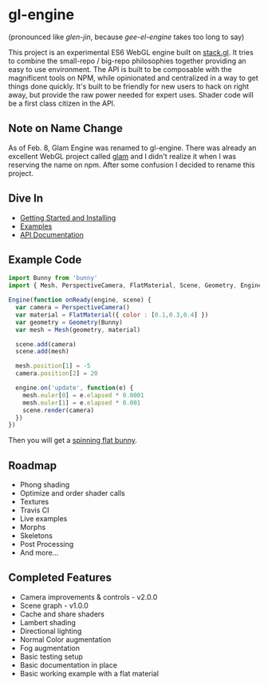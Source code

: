 # gl-engine

(pronounced like *glen-jin*, because *gee-el-engine* takes too long to say)

This project is an experimental ES6 WebGL engine built on [stack.gl](https://stack.gl/). It tries to combine the small-repo / big-repo philosophies together providing an easy to use environment. The API is built to be composable with the magnificent tools on NPM, while opinionated and centralized in a way to get things done quickly. It's built to be friendly for new users to hack on right away, but provide the raw power needed for expert uses. Shader code will be a first class citizen in the API.

## Note on Name Change

As of Feb. 8, Glam Engine was renamed to gl-engine. There was already an excellent WebGL project called [glam](https://github.com/tparisi/glam) and I didn't realize it when I was reserving the name on npm. After some confusion I decided to rename this project.

## Dive In

* [Getting Started and Installing](https://github.com/gl-engine/gl-engine/tree/master/docs/getting-started.md)
* [Examples](https://github.com/gl-engine/gl-engine/tree/master/docs/examples.md)
* [API Documentation](https://github.com/gl-engine/gl-engine/tree/master/docs)

## Example Code

```javascript
import Bunny from 'bunny'
import { Mesh, PerspectiveCamera, FlatMaterial, Scene, Geometry, Engine } from 'gl-engine'

Engine(function onReady(engine, scene) {
  var camera = PerspectiveCamera()
  var material = FlatMaterial({ color : [0.1,0.3,0.4] })
  var geometry = Geometry(Bunny)
  var mesh = Mesh(geometry, material)

  scene.add(camera)
  scene.add(mesh)

  mesh.position[1] = -5
  camera.position[2] = 20

  engine.on('update', function(e) {
    mesh.euler[0] = e.elapsed * 0.0001
    mesh.euler[1] = e.elapsed * 0.001
    scene.render(camera)
  })
})
```
Then you will get a [spinning flat bunny](http://requirebin.com/?gist=TatumCreative/40970c039f8c0ce44ae2).

## Roadmap

 * Phong shading
 * Optimize and order shader calls
 * Textures
 * Travis CI
 * Live examples
 * Morphs
 * Skeletons
 * Post Processing
 * And more...

## Completed Features

 * Camera improvements & controls - v2.0.0
 * Scene graph - v1.0.0
 * Cache and share shaders
 * Lambert shading
 * Directional lighting
 * Normal Color augmentation
 * Fog augmentation
 * Basic testing setup
 * Basic documentation in place
 * Basic working example with a flat material
